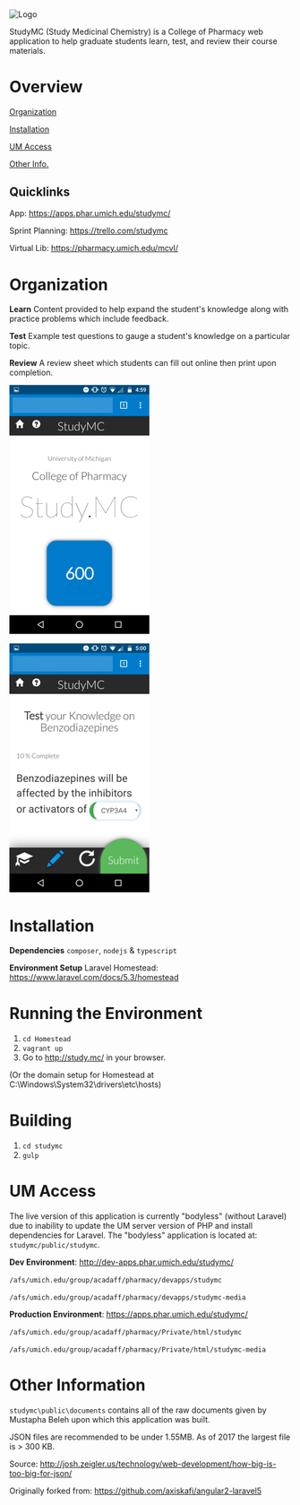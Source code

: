 <img align="center" src="https://raw.githubusercontent.com/chriscerk/studymc/master/public/studymc/studymc-logo.jpg" alt="Logo">

StudyMC (Study Medicinal Chemistry) is a College of Pharmacy web application to help graduate students learn, test, and review their course materials.

# Overview

[Organization](https://github.com/chriscerk/studymc#organization)

[Installation](https://github.com/chriscerk/studymc#installation)

[UM Access](https://github.com/chriscerk/studymc#um-access)

[Other Info.](https://github.com/chriscerk/studymc#other-information)

## Quicklinks
App: https://apps.phar.umich.edu/studymc/

Sprint Planning: https://trello.com/studymc

Virtual Lib: https://pharmacy.umich.edu/mcvl/


# Organization
<strong>Learn</strong>
Content provided to help expand the student's knowledge along with practice problems which include feedback.

<strong>Test</strong>
Example test questions to gauge a student's knowledge on a particular topic.

<strong>Review</strong>
A review sheet which students can fill out online then print upon completion.

![Home Screen](/readme/HomeScreen.png?raw=true "Home Screen")

![Example Test Question](/readme/TestQuestion.png?raw=true "Example Test Question")

# Installation

<strong>Dependencies</strong>
`composer`, `nodejs` & `typescript`

<strong>Environment Setup</strong>
Laravel Homestead: https://www.laravel.com/docs/5.3/homestead

# Running the Environment

1. `cd Homestead`
2. `vagrant up`
3. Go to http://study.mc/ in your browser. 

(Or the domain setup for Homestead at C:\Windows\System32\drivers\etc\hosts)

# Building

1. `cd studymc`
2. `gulp`

# UM Access

The live version of this application is currently "bodyless" (without Laravel) due to inability to update the UM server version of PHP and install dependencies for Laravel. The "bodyless" application is located at: `studymc/public/studymc`.

<strong>Dev Environment</strong>: http://dev-apps.phar.umich.edu/studymc/

`/afs/umich.edu/group/acadaff/pharmacy/devapps/studymc`

`/afs/umich.edu/group/acadaff/pharmacy/devapps/studymc-media`

<strong>Production Environment</strong>: https://apps.phar.umich.edu/studymc/

`/afs/umich.edu/group/acadaff/pharmacy/Private/html/studymc`

`/afs/umich.edu/group/acadaff/pharmacy/Private/html/studymc-media`

# Other Information

`studymc\public\documents` contains all of the raw documents given by Mustapha Beleh upon which this application was built.


JSON files are recommended to be under 1.55MB. As of 2017 the largest file is > 300 KB.

Source: http://josh.zeigler.us/technology/web-development/how-big-is-too-big-for-json/



Originally forked from: https://github.com/axiskafi/angular2-laravel5